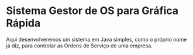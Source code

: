 # Sistema Gestor de OS para Gráfica Rápida

Aqui desenvolveremos um sistema em Java simples, como o próprio nome já diz, para controlar as Ordens de Serviço de uma empresa.
